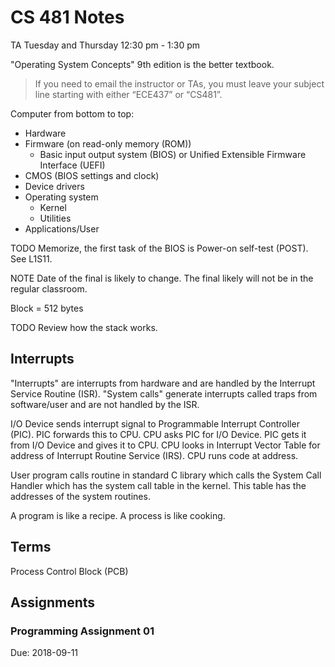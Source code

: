 # CS 481 Notes

TA Tuesday and Thursday 12:30 pm - 1:30 pm

"Operating System Concepts" 9th edition is the better textbook.

> If you need to email the instructor or TAs, you must leave your subject line starting with either “ECE437” or “CS481”.

Computer from bottom to top:

- Hardware
- Firmware (on read-only memory (ROM))
  - Basic input output system (BIOS) or Unified Extensible Firmware Interface (UEFI)
- CMOS (BIOS settings and clock)
- Device drivers
- Operating system
  - Kernel
  - Utilities
- Applications/User

TODO Memorize, the first task of the BIOS is Power-on self-test (POST). See L1S11.

NOTE Date of the final is likely to change. The final likely will not be in the regular classroom.

Block = 512 bytes

TODO Review how the stack works.

## Interrupts

"Interrupts" are interrupts from hardware and are handled by the Interrupt Service Routine (ISR). "System calls" generate interrupts called traps from software/user and are not handled by the ISR.

I/O Device sends interrupt signal to Programmable Interrupt Controller (PIC). PIC forwards this to CPU. CPU asks PIC for I/O Device. PIC gets it from I/O Device and gives it to CPU. CPU looks in Interrupt Vector Table for address of Interrupt Routine Service (IRS). CPU runs code at address.

User program calls routine in standard C library which calls the System Call Handler which has the system call table in the kernel. This table has the addresses of the system routines.

A program is like a recipe. A process is like cooking.

## Terms 

Process Control Block (PCB)

## Assignments

### Programming Assignment 01

Due: 2018-09-11


